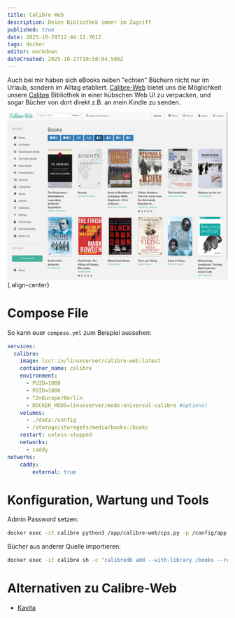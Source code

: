 ```yaml
---
title: Calibre Web
description: Deine Bibliothek immer im Zugriff
published: true
date: 2025-10-29T12:44:11.761Z
tags: docker
editor: markdown
dateCreated: 2025-10-27T10:58:04.500Z
---
```


Auch bei mir haben sich eBooks neben "echten" Büchern nicht nur im Urlaub, sondern im Alltag etabliert. [Calibre-Web](https://github.com/janeczku/calibre-web) bietet uns die Möglichkeit unsere [Calibre](https://calibre-ebook.com) Bibliothek in einer hübschen Web UI zu verpacken, und sogar Bücher von dort direkt z.B. an mein Kindle zu senden.

![calibre.png](/assets/linux/calibre/calibre.png){.align-center}

# Compose File

So kann euer ```compose.yml``` zum Beispiel aussehen:

```yaml
services:
  calibre:
    image: lscr.io/linuxserver/calibre-web:latest
    container_name: calibre
    environment:
      - PUID=1000
      - PGID=1000
      - TZ=Europe/Berlin
      - DOCKER_MODS=linuxserver/mods:universal-calibre #optional
    volumes:
      - ./data:/config
      - /storage/storagefs/media/books:/books
    restart: unless-stopped
    networks:
      - caddy
networks:
    caddy:
        external: true
```

# Konfiguration, Wartung und Tools
Admin Password setzen:
```bash
docker exec -it calibre python3 /app/calibre-web/cps.py -p /config/app.db -s admin:NEWPASSWORD
```
Bücher aus anderer Quelle importieren:
```bash
docker exec -it calibre sh -c "calibredb add --with-library /books --recurse /import --automerge ignore"
```

# Alternativen zu Calibre-Web
- [Kavita](https://www.kavitareader.com)